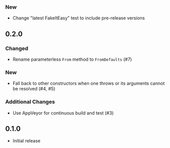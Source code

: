 ### New

- Change "latest FakeItEasy" test to include pre-release versions

## 0.2.0

### Changed

- Rename parameterless `From` method to `FromDefaults` (#7)

### New

- Fall back to other constructors when one throws or its arguments cannot be
  resolved (#4, #5)

### Additional Changes

- Use AppVeyor for continuous build and test (#3)

## 0.1.0

- Initial release
